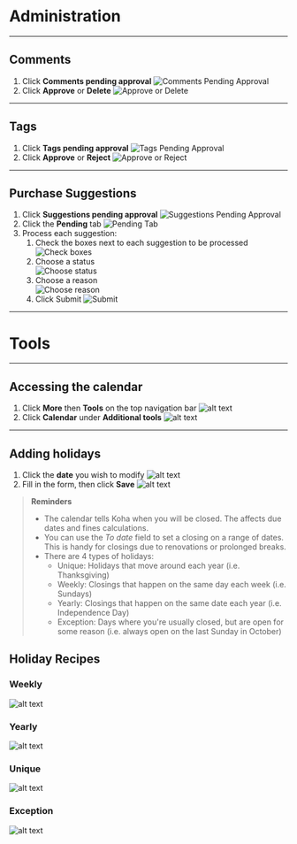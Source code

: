 # Administration
---

## Comments
1. Click **Comments pending approval**
![Comments Pending Approval](assets/comments1.png)
2. Click **Approve** or **Delete**
![Approve or Delete](assets/comments2.png)
---
		
## Tags
1. Click **Tags pending approval**
![Tags Pending Approval](assets/tags1.png)
2. Click **Approve** or **Reject**
![Approve or Reject](assets/tags2.png)
---

## Purchase Suggestions
1. Click **Suggestions pending approval**
![Suggestions Pending Approval](assets/suggestions1.png)
2. Click the **Pending** tab
![Pending Tab](assets/suggestions2.png)
3. Process each suggestion:
	1. Check the boxes next to each suggestion to be processed	
	![Check boxes](assets/suggestions3A.png)
	2. Choose a status	
	![Choose status](assets/suggestions3B.png)
	3. Choose a reason	
	![Choose reason](assets/suggestions3C.png)
	4. Click Submit	
	![Submit](assets/suggestions3D.png)
---

# Tools
---	

## Accessing the calendar
1. Click **More** then **Tools** on the top navigation bar
![alt text](assets/tools_calendar1.png)
2. Click **Calendar** under **Additional tools**
![alt text](assets/tools_calendar2.png)
---

## Adding holidays
1. Click the **date** you wish to modify
![alt text](assets/tools_calendar3.png)
2. Fill in the form, then click **Save**
![alt text](assets/tools_calendar4.png)

> **Reminders**
>
> * The calendar tells Koha when you will be closed. The affects due dates and fines calculations.
> * You can use the *To date* field to set a closing on a range of dates. This is handy for closings due to renovations or prolonged breaks.
> * There are 4 types of holidays:
>	* Unique: Holidays that move around each year (i.e. Thanksgiving)
>	* Weekly: Closings that happen on the same day each week (i.e. Sundays)
>	* Yearly: Closings that happen on the same date each year (i.e. Independence Day)
>	* Exception: Days where you're usually closed, but are open for some reason (i.e. always open on the last Sunday in October)

## Holiday Recipes
### Weekly
![alt text](assets/tools_calendar5.png)

### Yearly
![alt text](assets/tools_calendar6.png)

### Unique
![alt text](assets/tools_calendar7.png)

### Exception
![alt text](assets/tools_calendar8.png)	